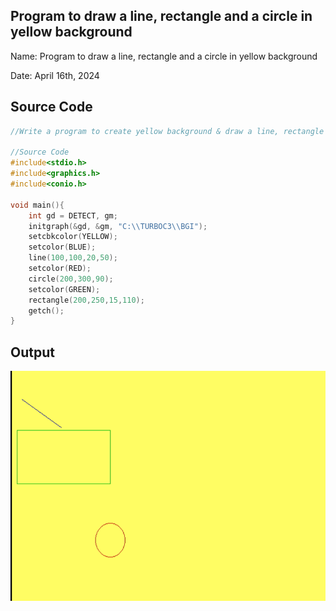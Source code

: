 ## Program to draw a line, rectangle and a circle in yellow background

Name: Program to draw a line, rectangle and a circle in yellow background

Date: April 16th, 2024

## Source Code

```c 
//Write a program to create yellow background & draw a line, rectangle and circle.

//Source Code
#include<stdio.h>
#include<graphics.h>
#include<conio.h>

void main(){
    int gd = DETECT, gm;
    initgraph(&gd, &gm, "C:\\TURBOC3\\BGI");
    setcbkcolor(YELLOW);
    setcolor(BLUE);
    line(100,100,20,50);
    setcolor(RED);
    circle(200,300,90);
    setcolor(GREEN);
    rectangle(200,250,15,110);
    getch();
}
```

## Output

![Program to Print Hello World](./output.png)
